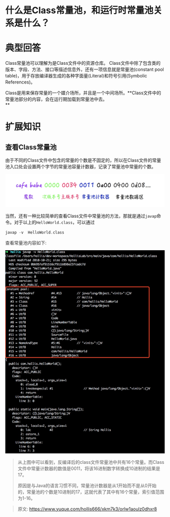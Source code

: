 # 什么是Class常量池，和运行时常量池关系是什么？

# 典型回答


Class常量池可以理解为是Class文件中的资源仓库。 Class文件中除了包含类的版本、字段、方法、接口等描述信息外，还有一项信息就是常量池(constant pool table)，用于存放编译器生成的各种字面量(Literal)和符号引用(Symbolic References)。



Class是用来保存常量的一个媒介场所，并且是一个中间场所。**Class文件中的常量池部分的内容，会在运行期加载到常量池中去。  
**

# 扩展知识


## 查看Class常量池


由于不同的Class文件中包含的常量的个数是不固定的，所以在Class文件的常量池入口处会设置两个字节的常量池容量计数器，记录了常量池中常量的个数。



![1696936241650-d0243715-ff77-4920-b9b1-d1148365b16c.png](./img/FfJt9g7cgGzVu6Gu/1696936241650-d0243715-ff77-4920-b9b1-d1148365b16c-931348.png)



当然，还有一种比较简单的查看Class文件中常量池的方法，那就是通过`javap`命令。对于以上的`HelloWorld.class`，可以通过  


```c
javap -v  HelloWorld.class
```



<font style="color:rgb(51, 51, 51);">查看常量池内容如下:</font>

<font style="color:rgb(51, 51, 51);"></font>

![1696936273095-37316678-260d-4684-98a7-09f4ce95d3d0.png](./img/FfJt9g7cgGzVu6Gu/1696936273095-37316678-260d-4684-98a7-09f4ce95d3d0-330069.png)





> 从上图中可以看到，反编译后的class文件常量池中共有16个常量。而Class文件中常量计数器的数值是0011，将该16进制数字转换成10进制的结果是17。
>
> 
>
> 原因是与Java的语言习惯不同，常量池计数器是从1开始而不是从0开始的，常量池的个数是10进制的17，这就代表了其中有16个常量，索引值范围为1-16。
>







> 原文: <https://www.yuque.com/hollis666/xkm7k3/orlw1aoulz0dhxr8>